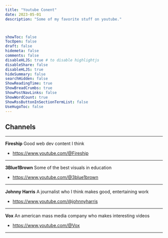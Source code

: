 ```yaml
---
title: "Youtube Conent"
date: 2023-05-01
description: "Some of my favorite stuff on youtube."



showToc: false
TocOpen: false
draft: false
hidemeta: false
comments: false
disableHLJS: true # to disable highlightjs
disableShare: false
disableHLJS: true
hideSummary: false
searchHidden: false
ShowReadingTime: true
ShowBreadCrumbs: true
ShowPostNavLinks: false
ShowWordCount: true
ShowRssButtonInSectionTermList: false
UseHugoToc: false
---
```


## Channels 
---
**Fireship**
Good web dev content I think 
-   https://www.youtube.com/@Fireship
---

**3Blue1Brown**
Some of the best visuals in education
-   https://www.youtube.com/@3blue1brown
---

**Johnny Harris**
A journalist who I think makes good, entertaining work 
-   https://www.youtube.com/@johnnyharris
---

**Vox**
An american mass media company who makes interesting videos 
-   https://www.youtube.com/@Vox
---

